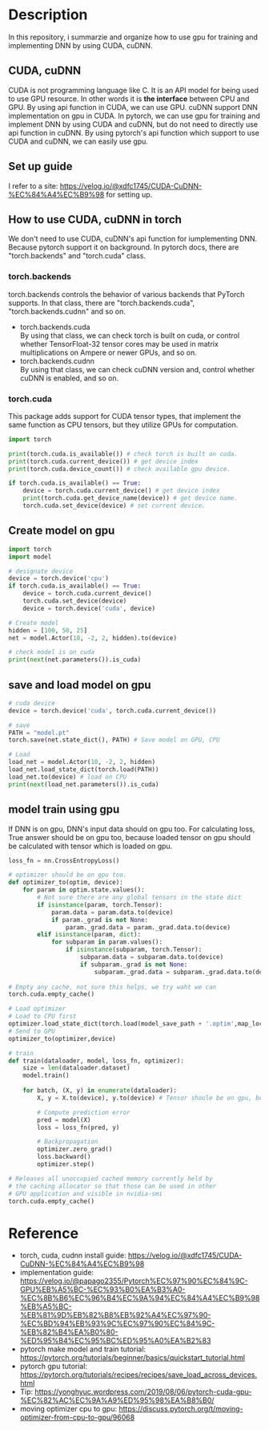 # Description
In this repository, i summarzie and organize how to use gpu for training and implementing DNN by using CUDA, cuDNN.  

## CUDA, cuDNN  
CUDA is not programming language like C. It is an API model for being used to use GPU resource. In other words it is **the interface** between CPU and GPU. By using api function in CUDA, we can use GPU. cuDNN support DNN implementation on gpu in CUDA. In pytorch, we can use gpu for training and implement DNN by using CUDA and cuDNN, but do not need to directly use api function in cuDNN. By using pytorch's api function which support to use CUDA and cuDNN, we can easily use gpu. 

## Set up guide
I refer to a site: https://velog.io/@xdfc1745/CUDA-CuDNN-%EC%84%A4%EC%B9%98 for setting up.  

## How to use CUDA, cuDNN in torch  
We don't need to use CUDA, cuDNN's api function for iumplementing DNN. Because pytorch support it on background. In pytorch docs, there are "torch.backends" and "torch.cuda" class.   

### torch.backends 
torch.backends controls the behavior of various backends that PyTorch supports. In that class, there are "torch.backends.cuda", "torch.backends.cudnn" and so on. 
* torch.backends.cuda  
  By using that class, we can check torch is built on cuda, or control whether TensorFloat-32 tensor cores may be used in matrix multiplications on Ampere or newer GPUs, and so on. 
* torch.backends.cudnn  
  By using that class, we can check cuDNN version and, control whether cuDNN is enabled, and so on.  
  
### torch.cuda   
This package adds support for CUDA tensor types, that implement the same function as CPU tensors, but they utilize GPUs for computation.   

```python  
import torch

print(torch.cuda.is_available()) # check torch is built on cuda.
print(torch.cuda.current_device()) # get device index
print(torch.cuda.device_count()) # check available gpu device.

if torch.cuda.is_available() == True:
    device = torch.cuda.current_device() # get device index
    print(torch.cuda.get_device_name(device)) # get device name.
    torch.cuda.set_device(device) # set current device.
```   

## Create model on gpu
```python  
import torch
import model

# designate device
device = torch.device('cpu')
if torch.cuda.is_available() == True:
    device = torch.cuda.current_device()
    torch.cuda.set_device(device)
    device = torch.device('cuda', device)

# Create model
hidden = [100, 50, 25]
net = model.Actor(10, -2, 2, hidden).to(device)

# check model is on cuda
print(next(net.parameters()).is_cuda)
```  

## save and load model on gpu
```python  
# cuda device
device = torch.device('cuda', torch.cuda.current_device())

# save
PATH = "model.pt"
torch.save(net.state_dict(), PATH) # Save model on GPU, CPU

# Load
load_net = model.Actor(10, -2, 2, hidden)
load_net.load_state_dict(torch.load(PATH))
load_net.to(device) # load on CPU
print(next(load_net.parameters()).is_cuda)
```  

## model train using gpu
If DNN is on gpu, DNN's input data should on gpu too. For calculating loss, True answer should be on gpu too, because loaded tensor on gpu should be calculated with tensor which is loaded on gpu.  

```python  
loss_fn = nn.CrossEntropyLoss()

# optimizer should be on gpu too. 
def optimizer_to(optim, device):
    for param in optim.state.values():
        # Not sure there are any global tensors in the state dict
        if isinstance(param, torch.Tensor):
            param.data = param.data.to(device)
            if param._grad is not None:
                param._grad.data = param._grad.data.to(device)
        elif isinstance(param, dict):
            for subparam in param.values():
                if isinstance(subparam, torch.Tensor):
                    subparam.data = subparam.data.to(device)
                    if subparam._grad is not None:
                        subparam._grad.data = subparam._grad.data.to(device)
                        
# Empty any cache, not sure this helps, we try waht we can 
torch.cuda.empty_cache()

# Load optimizer
# Load to CPU first
optimizer.load_state_dict(torch.load(model_save_path + '.optim',map_location='cpu'))
# Send to GPU
optimizer_to(optimizer,device)

# train
def train(dataloader, model, loss_fn, optimizer):
    size = len(dataloader.dataset)
    model.train()
    
    for batch, (X, y) in enumerate(dataloader):
        X, y = X.to(device), y.to(device) # Tensor shoule be on gpu, becasue DNN is on gpu. 

        # Compute prediction error
        pred = model(X)
        loss = loss_fn(pred, y)

        # Backpropagation
        optimizer.zero_grad()
        loss.backward()
        optimizer.step()

# Releases all unoccupied cached memory currently held by
# the caching allocator so that those can be used in other
# GPU application and visible in nvidia-smi
torch.cuda.empty_cache() 
```  

# Reference  
* torch, cuda, cudnn install guide: https://velog.io/@xdfc1745/CUDA-CuDNN-%EC%84%A4%EC%B9%98
* implementation guide: https://velog.io/@papago2355/Pytorch%EC%97%90%EC%84%9C-GPU%EB%A5%BC-%EC%93%B0%EA%B3%A0-%EC%8B%B6%EC%96%B4%EC%9A%94%EC%84%A4%EC%B9%98%EB%A5%BC-%EB%81%9D%EB%82%B8%EB%92%A4%EC%97%90-%EC%BD%94%EB%93%9C%EC%97%90%EC%84%9C-%EB%82%B4%EA%B0%80-%ED%95%B4%EC%95%BC%ED%95%A0%EA%B2%83
* pytorch make model and train tutorial: https://pytorch.org/tutorials/beginner/basics/quickstart_tutorial.html
* pytorch gpu tutorial: https://pytorch.org/tutorials/recipes/recipes/save_load_across_devices.html
* Tip: https://yonghyuc.wordpress.com/2019/08/06/pytorch-cuda-gpu-%EC%82%AC%EC%9A%A9%ED%95%98%EA%B8%B0/
* moving optimizer cpu to gpu: https://discuss.pytorch.org/t/moving-optimizer-from-cpu-to-gpu/96068  
